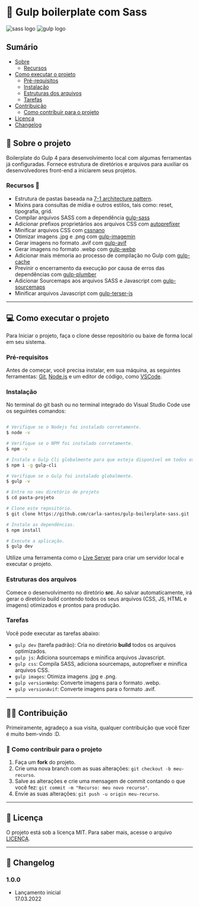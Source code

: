 # 🥤 Gulp boilerplate com Sass 

![sass logo](https://user-images.githubusercontent.com/10498583/31125541-e2a732e6-a848-11e7-959d-7d7b0c138124.jpg)
![gulp logo](https://user-images.githubusercontent.com/10498583/31125542-e2a78b88-a848-11e7-8ac5-c396f46e811f.jpg)

## Sumário

- [Sobre](#sobre-o-projeto)
   - [Recursos](#recursos)    
- [Como executar o projeto](#como-executar-o-projeto)
   - [Pré-requisitos](#pre-requisitos)
   - [Instalação](#instalacao) 
   - [Estruturas dos arquivos](#estruturas-dos-arquivos)
   - [Tarefas](#tarefas)          
- [Contribuição](#contribuicao)
  - [Como contribuir para o projeto](#como-contribuir-para-o-projeto) 
- [Licença](#licenca)
- [Changelog](#changelog) 

## :green_book: Sobre o projeto <a name = "sobre-o-projeto"></a>

Boilerplate do Gulp 4 para desenvolvimento local com algumas ferramentas já configuradas. Fornece estrutura de diretórios e arquivos para auxiliar os desenvolvedores
front-end a iniciarem seus projetos.

### Recursos <a name = "recursos"></a> :wrench:

- Estrutura de pastas baseada na [7-1 architecture pattern](https://github.com/KittyGiraudel/sass-boilerplate).
- Mixins para consultas de mídia e outros estilos, tais como: reset, tipografia, grid.
- Compilar arquivos SASS com a dependência [gulp-sass](https://www.npmjs.com/package/gulp-sass)
- Adicionar prefixos proprietários aos arquivos CSS com [autoprefixer](https://www.npmjs.com/package/autoprefixer)
- Minificar arquivos CSS com [cssnano](https://www.npmjs.com/package/cssnano)
- Otimizar imagens .jpg e .png com [gulp-imagemin](https://www.npmjs.com/package/gulp-imagemin)
- Gerar imagens no formato .avif com [gulp-avif](https://www.npmjs.com/package/gulp-avif)
- Gerar imagens no formato .webp com [gulp-webp](https://www.npmjs.com/package/gulp-webp)
- Adicionar mais mémoria ao processo de compilação no Gulp com [gulp-cache](https://www.npmjs.com/package/gulp-cache)
- Previnir o encerramento da execução por causa de erros das dependências com [gulp-plumber](https://www.npmjs.com/package/gulp-plumber) 
- Adicionar Sourcemaps aos arquivos SASS e Javascript com [gulp-sourcemaps](https://www.npmjs.com/package/gulp-sourcemaps)
- Minificar arquivos Javascript com [gulp-terser-js](https://www.npmjs.com/package/gulp-terser-js)

---

## :computer: Como executar o projeto <a name = "como-executar-o-projeto"></a>

Para Iniciar o projeto, faça o clone desse repositório ou baixe de forma local em seu sistema.

### Pré-requisitos <a name = "pre-requisitos"></a>

Antes de começar, você precisa instalar, em sua máquina, as seguintes ferramentas: [Git](https://git-scm.com/), [Node.js](https://nodejs.org/en/) 
e um editor de código, como [VSCode](https://code.visualstudio.com/).

### Instalação <a name = "instalacao"></a>

No terminal do git bash ou no terminal integrado do Visual Studio Code use os seguintes comandos:

```bash

# Verifique se o Nodejs foi instalado corretamente.
$ node -v 

# Verifique se o NPM foi instalado corretamente.
$ npm -v

# Instale o Gulp Cli globalmente para que esteja disponível em todos os projetos, para todos os usuários do computador.
$ npm i -g gulp-cli

# Verifique se o Gulp foi instalado globalmente.
$ gulp -v

# Entre no seu diretório de projeto
$ cd pasta-projeto

# Clone este repositório.
$ git clone https://github.com/carla-santos/gulp-boilerplate-sass.git

# Instale as dependências.
$ npm install

# Execute a aplicação.
$ gulp dev

```
Utilize uma ferramenta como o [Live Server](https://marketplace.visualstudio.com/items?itemName=ritwickdey.LiveServer) para criar um servidor local e 
executar o projeto.

### Estruturas dos arquivos <a name = "estruturas-dos-arquivos"></a>

Comece o desenvolvimento no diretório **src**. Ao salvar automaticamente, irá gerar o diretório build contendo todos os seus arquivos (CSS, JS, HTML e imagens) 
otimizados e prontos para produção.

### Tarefas <a name = "tarefas"></a>

Você pode executar as tarefas abaixo:

- `gulp dev` (tarefa padrão): Cria no diretório **build** todos os arquivos optimizados.
- `gulp js`: Adiciona sourcemaps e minifica arquivos Javascript.
- `gulp css`: Compila SASS, adiciona sourcemaps, autoprefixer e minifica arquivos CSS.
- `gulp images`: Otimiza imagens .jpg e .png.
- `gulp versionWebp`: Converte imagens para o formato .webp.
- `gulp versionAvif`: Converte imagens para o formato .avif.

---

## 👨‍💻 Contribuição <a name = "contribuicao"></a>

Primeiramente, agradeço a sua visita, qualquer contribuição que você fizer é muito bem-vindo :D.

### 💪 Como contribuir para o projeto <a name = "como-contribuir-para-o-projeto"></a>

1. Faça um **fork** do projeto.
2. Crie uma nova branch com as suas alterações: `git checkout -b meu-recurso`.
3. Salve as alterações e crie uma mensagem de commit contando o que você fez: `git commit -m "Recurso: meu novo recurso"`.
4. Envie as suas alterações: `git push -u origin meu-recurso`.

---

## :pencil: Licença <a name = "licenca"></a>  
 
O projeto está sob a licença MIT. Para saber mais, acesse o arquivo [LICENÇA]().

---

## :dizzy: Changelog <a name = "changelog"></a>  

### 1.0.0
- Lançamento inicial<br>
17.03.2022

